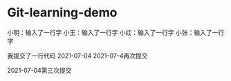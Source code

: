 # Git-learning-demo


小明：输入了一行字
小王：输入了一行字
小红：输入了一行字
小张：输入了一行字

我提交了一行代码
2021-07-04
2021-07-4再次提交

2021-07-04第三次提交
